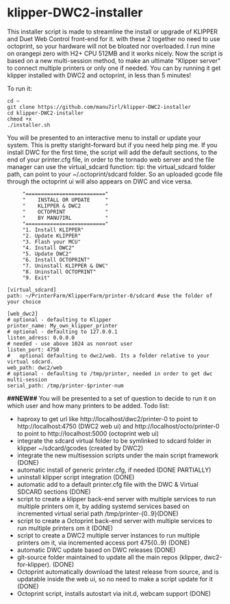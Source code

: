 # klipper-DWC2-installer
This installer script is made to streamline the install or upgrade of KLIPPER and Duet Web Control front-end for it.
with these 2 together no need to use octoprint, so your hardware will not be bloated nor overloaded.
I run mine on orangepi zero with H2+ CPU 512MB and it works nicely.
Now the script is based on a new multi-session method, to make an ultimate "Klipper server" to connect multiple printers or only one if needed.
You can by running it get klipper installed with DWC2 and octoprint, in less than 5 minutes!

To run it:
```
cd ~  
git clone https://github.com/manu7irl/klipper-DWC2-installer
cd klipper-DWC2-installer
chmod +x
./installer.sh
```
You will be presented to an interactive menu to install or update your system. 
This is pretty staright-forward but if you need help ping me.
If you install DWC for the first time,  the script will add the default sections, to the end of your printer.cfg file, in order to the tornado web server and the file manager can use the virtual_sdcard function:
tip: the virtual_sdcard folder path, can point to your ~/.octoprint/sdcard folder.
So an uploaded gcode file through the octoprint ui will also appears on DWC and vice versa.  

```
     "=========================="
     "    INSTALL OR UPDATE     "
     "    KLIPPER & DWC2        "
     "    OCTOPRINT             "
     "    BY MANU7IRL           "
     "=========================="
     "1. Install KLIPPER"
     "2. Update KLIPPER"
     "3. Flash your MCU"
     "4. Install DWC2"
     "5. Update DWC2"
     "6. Install OCTOPRINT"
     "7. Uninstall KLIPPER & DWC"
     "8. Uninstall OCTOPRINT"
     "9. Exit"
```

```
[virtual_sdcard]
path: ~/PrinterFarm/KlipperFarm/printer-0/sdcard #use the folder of your choice

[web_dwc2]
# optional - defaulting to Klipper
printer_name: My_own_klipper_printer
# optional - defaulting to 127.0.0.1
listen_adress: 0.0.0.0
# needed - use above 1024 as nonroot user
listen_port: 4750
#	optional defaulting to dwc2/web. Its a folder relative to your virtual sdcard.
web_path: dwc2/web
# optional - defaulting to /tmp/printer, needed in order to get dwc multi-session
serial_path: /tmp/printer-$printer-num
```

**##NEW##**
You will be presented to a set of question to decide to run it on which user and how many printers to be added.
Todo list:
- haproxy to get url like http://localhost/dwc2/printer-0 to point to http://localhost:4750 (DWC2 web ui) and http://localhost/octo/printer-0 to point to http://localhost:5000 (octoprint web ui)
- integrate the sdcard virtual folder to be symlinked to sdcard folder in klipper ~/sdcard/gcodes (created by DWC2)
- integrate the new multisession scripts under the main script framework (DONE)
- automatic install of generic printer.cfg, if needed (DONE PARTIALLY)
- uninstall klipper script integration (DONE)
- automatic add to a default printer.cfg file with the DWC & Virtual SDCARD sections (DONE)
- script to create a klipper back-end server with multiple services to run multiple printers om it, by adding systemd services based on incremented virtual serial path /tmp/printer-{0..9}(DONE)
- script to create a Octoprint back-end server with multiple services to run multiple printers om it (DONE)
- script to create a DWC2 multiple server instances to run multiple printers om it, via incremented access port 475{0..9} (DONE)
- automatic DWC update based on DWC releases (DONE)
- git-source folder maintained to update all the main repos (klipper, dwc2-for-klipper). (DONE)
- Octoprint automatically download the latest release from source, and is updatable inside the web ui, so no need to make a script update for it (DONE)
- Octoprint script, installs autostart via init.d, webcam support (DONE)
